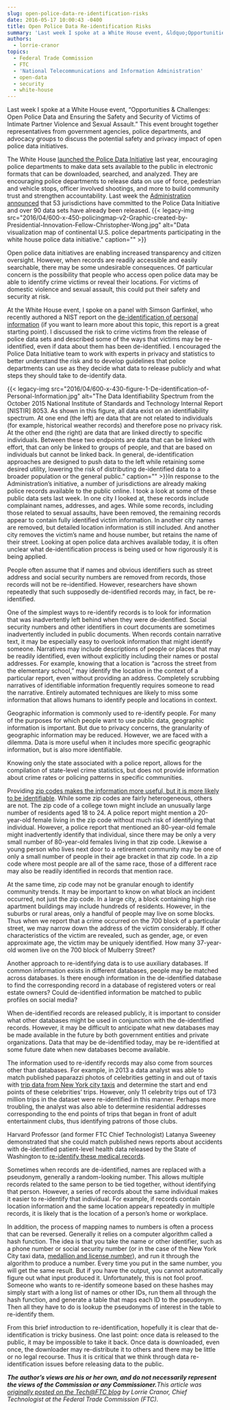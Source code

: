 ```yaml
---
slug: open-police-data-re-identification-risks
date: 2016-05-17 10:00:43 -0400
title: Open Police Data Re-identification Risks
summary: 'Last week I spoke at a White House event, &ldquo;Opportunities & Challenges: Open Police Data and Ensuring the Safety and Security of Victims of Intimate Partner Violence and Sexual Assault.&rdquo; This event brought together representatives from government agencies, police departments, and advocacy groups to discuss the potential safety and privacy impact of open police data'
authors:
  - lorrie-cranor
topics:
  - Federal Trade Commission
  - FTC
  - 'National Telecommunications and Information Administration'
  - open-data
  - security
  - white-house
---
```


Last week I spoke at a White House event, “Opportunities & Challenges: Open Police Data and Ensuring the Safety and Security of Victims of Intimate Partner Violence and Sexual Assault.” This event brought together representatives from government agencies, police departments, and advocacy groups to discuss the potential safety and privacy impact of open police data initiatives.

The White House [launched the Police Data Initiative](https://www.whitehouse.gov/blog/2015/05/18/launching-police-data-initiative) last year, encouraging police departments to make data sets available to the public in electronic formats that can be downloaded, searched, and analyzed. They are encouraging police departments to release data on use of force, pedestrian and vehicle stops, officer involved shootings, and more to build community trust and strengthen accountability. Last week the [Administration announced](https://www.whitehouse.gov/the-press-office/2016/04/22/fact-sheet-white-house-police-data-initiative-highlights-new-commitments) that 53 jurisdictions have committed to the Police Data Initiative and over 90 data sets have already been released. {{< legacy-img src="2016/04/600-x-450-policingmap-v2-Graphic-created-by-Presidential-Innovation-Fellow-Christopher-Wong.jpg" alt="Data visualization map of continental U.S. police departments participating in the white house police data initiative." caption="" >}} 

Open police data initiatives are enabling increased transparency and citizen oversight. However, when records are readily accessible and easily searchable, there may be some undesirable consequences. Of particular concern is the possibility that people who access open police data may be able to identify crime victims or reveal their locations. For victims of domestic violence and sexual assault, this could put their safety and security at risk.

At the White House event, I spoke on a panel with Simson Garfinkel, who recently authored a NIST report on the [de-identification of personal information](http://nvlpubs.nist.gov/nistpubs/ir/2015/NIST.IR.8053.pdf) (if you want to learn more about this topic, this report is a great starting point). I discussed the risk to crime victims from the release of police data sets and described some of the ways that victims may be re-identified, even if data about them has been de-identified. I encouraged the Police Data Initiative team to work with experts in privacy and statistics to better understand the risk and to develop guidelines that police departments can use as they decide what data to release publicly and what steps they should take to de-identify data.

{{< legacy-img src="2016/04/600-x-430-figure-1-De-identification-of-Personal-Information.jpg" alt="The Data Identifiability Spectrum from the October 2015 National Institute of Standards and Technology Internal Report [NISTIR] 8053. As shown in this figure, all data exist on an identifiability spectrum. At one end (the left) are data that are not related to individuals (for example, historical weather records) and therefore pose no privacy risk. At the other end (the right) are data that are linked directly to specific individuals. Between these two endpoints are data that can be linked with effort, that can only be linked to groups of people, and that are based on individuals but cannot be linked back. In general, de-identification approaches are designed to push data to the left while retaining some desired utility, lowering the risk of distributing de-identified data to a broader population or the general public." caption="" >}}In response to the Administration’s initiative, a number of jurisdictions are already making police records available to the public online. I took a look at some of these public data sets last week. In one city I looked at, these records include complainant names, addresses, and ages. While some records, including those related to sexual assaults, have been removed, the remaining records appear to contain fully identified victim information. In another city names are removed, but detailed location information is still included. And another city removes the victim’s name and house number, but retains the name of their street. Looking at open police data archives available today, it is often unclear what de-identification process is being used or how rigorously it is being applied.

People often assume that if names and obvious identifiers such as street address and social security numbers are removed from records, those records will not be re-identified. However, researchers have shown repeatedly that such supposedly de-identified records may, in fact, be re-identified.

One of the simplest ways to re-identify records is to look for information that was inadvertently left behind when they were de-identified. Social security numbers and other identifiers in court documents are sometimes inadvertently included in public documents. When records contain narrative text, it may be especially easy to overlook information that might identify someone. Narratives may include descriptions of people or places that may be readily identified, even without explicitly including their names or postal addresses. For example, knowing that a location is “across the street from the elementary school,” may identify the location in the context of a particular report, even without providing an address. Completely scrubbing narratives of identifiable information frequently requires someone to read the narrative. Entirely automated techniques are likely to miss some information that allows humans to identify people and locations in context.

Geographic information is commonly used to re-identify people. For many of the purposes for which people want to use public data, geographic information is important. But due to privacy concerns, the granularity of geographic information may be reduced. However, we are faced with a dilemma. Data is more useful when it includes more specific geographic information, but is also more identifiable.

Knowing only the state associated with a police report, allows for the compilation of state-level crime statistics, but does not provide information about crime rates or policing patterns in specific communities.

Providing [zip codes makes the information more useful, but it is more likely to be identifiable](http://dataprivacylab.org/projects/identifiability/). While some zip codes are fairly heterogeneous, others are not. The zip code of a college town might include an unusually large number of residents aged 18 to 24. A police report might mention a 20-year-old female living in the zip code without much risk of identifying that individual. However, a police report that mentioned an 80-year-old female might inadvertently identify that individual, since there may be only a very small number of 80-year-old females living in that zip code. Likewise a young person who lives next door to a retirement community may be one of only a small number of people in their age bracket in that zip code. In a zip code where most people are all of the same race, those of a different race may also be readily identified in records that mention race.

At the same time, zip code may not be granular enough to identify community trends. It may be important to know on what block an incident occurred, not just the zip code. In a large city, a block containing high rise apartment buildings may include hundreds of residents. However, in the suburbs or rural areas, only a handful of people may live on some blocks. Thus when we report that a crime occurred on the 700 block of a particular street, we may narrow down the address of the victim considerably. If other characteristics of the victim are revealed, such as gender, age, or even approximate age, the victim may be uniquely identified. How many 37-year-old women live on the 700 block of Mulberry Street?

Another approach to re-identifying data is to use auxiliary databases. If common information exists in different databases, people may be matched across databases.  Is there enough information in the de-identified database to find the corresponding record in a database of registered voters or real estate owners? Could de-identified information be matched to public profiles on social media?

When de-identified records are released publicly, it is important to consider what other databases might be used in conjunction with the de-identified records. However, it may be difficult to anticipate what new databases may be made available in the future by both government entities and private organizations. Data that may be de-identified today, may be re-identified at some future date when new databases become available.

The information used to re-identify records may also come from sources other than databases. For example, in 2013 a data analyst was able to match published paparazzi photos of celebrities getting in and out of taxis with [trip data from New York city taxis](https://research.neustar.biz/2014/09/15/riding-with-the-stars-passenger-privacy-in-the-nyc-taxicab-dataset/) and determine the start and end points of these celebrities’ trips. However, only 11 celebrity trips out of 173 million trips in the dataset were re-identified in this manner. Perhaps more troubling, the analyst was also able to determine residential addresses corresponding to the end points of trips that began in front of adult entertainment clubs, thus identifying patrons of those clubs.

Harvard Professor (and former FTC Chief Technologist) Latanya Sweeney demonstrated that she could match published news reports about accidents with de-identified patient-level health data released by the State of Washington to [re-identify these medical records](http://dataprivacylab.org/projects/wa/index.html).

Sometimes when records are de-identified, names are replaced with a pseudonym, generally a random-looking number. This allows multiple records related to the same person to be tied together, without identifying that person. However, a series of records about the same individual makes it easier to re-identify that individual. For example, if records contain location information and the same location appears repeatedly in multiple records, it is likely that is the location of a person’s home or workplace.

In addition, the process of mapping names to numbers is often a process that can be reversed. Generally it relies on a computer algorithm called a hash function. The idea is that you take the name or other identifier, such as a phone number or social security number (or in the case of the New York City taxi data, [medallion and license number](https://tech.vijayp.ca/of-taxis-and-rainbows-f6bc289679a1#.jfw9g8axz)), and run it through the algorithm to produce a number. Every time you put in the same number, you will get the same result. But if you have the output, you cannot automatically figure out what input produced it. Unfortunately, this is not fool proof. Someone who wants to re-identify someone based on these hashes may simply start with a long list of names or other IDs, run them all through the hash function, and generate a table that maps each ID to the pseudonym. Then all they have to do is lookup the pseudonyms of interest in the table to re-identify them.

From this brief introduction to re-identification, hopefully it is clear that de-identification is tricky business. One last point: once data is released to the public, it may be impossible to take it back. Once data is downloaded, even once, the downloader may re-distribute it to others and there may be little or no legal recourse. Thus it is critical that we think through data re-identification issues before releasing data to the public.

**_The author’s views are his or her own, and do not necessarily represent the views of the Commission or any Commissioner._**_This article was [originally posted on the Tech@FTC blog](https://www.ftc.gov/news-events/blogs/techftc) by Lorrie Cranor, Chief Technologist at the Federal Trade Commission (FTC)._
